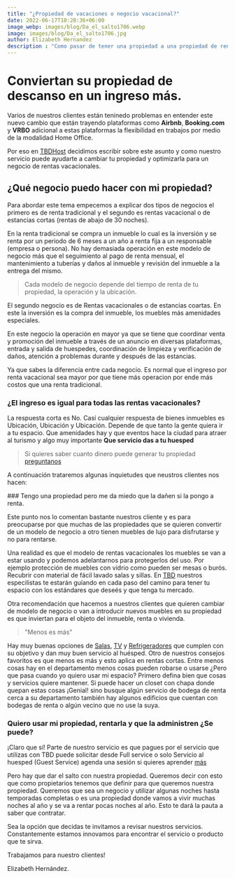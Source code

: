 ```yaml
---
title: "¿Propiedad de vacaciones o negocio vacacional?"
date: 2022-06-17T10:28:36+06:00
image_webp: images/blog/Da_el_salto1706.webp 
image: images/blog/Da_el_salto1706.jpg 
author: Elizabeth Hernandez
description : "Como pasar de tener una propiedad a una propiedad de rentas vacacionales"
---
```


# Conviertan su propiedad de descanso en un ingreso más.

Varios de nuestros clientes están teninedo problemas en entender este nuevo cambio que están trayendo plataformas como **Airbnb**, **Booking.com** y **VRBO** adicional a estas plataformas la flexibilidad en trabajos por medio de la modalidad Home Office. 

Por eso en [TBDHost][1] decidimos escribir sobre este asunto y como nuestro servicio puede ayudarte a cambiar tu propiedad y optimizarla para un negocio de rentas vacacionales.

## ¿Qué negocio puedo hacer con mi propiedad? 

Para abordar este tema empecemos a explicar dos tipos de negocios el primero es de renta tradicional y el segundo es rentas vacacional o de estancias cortas (rentas de abajo de 30 noches). 

En la renta tradicional se compra un inmueble lo cual es la inversión y se renta por un periodo de 6 meses a un año a renta fija a un responsable (empresa o persona). No hay demasiada operación en este modelo de negocio más que el seguimiento al pago de renta mensual, el mantenimiento a tuberías y daños al inmueble y revisión del inmueble a la entrega del mismo.

> Cada modelo de negocio depende del tiempo de renta de tu propiedad, la operación y la ubicación. 

El segundo negocio es de Rentas vacacionales o de estancias coartas. En este la inversión es la compra del inmueble, los muebles más amenidades especiales. 

En este negocio la operación en mayor ya que se tiene que coordinar venta y promoción del inmueble a través de un anuncio en diversas plataformas, entrada y salida de huespedes, coordinación de limpieza y verificación de daños, atención a problemas durante y después de las estancias.

Ya que sabes la diferencia entre cada negocio. Es normal que el ingreso por renta vacacional sea mayor por que tiene más operacion por ende más costos que una renta tradicional.

### ¿El ingreso es igual para todas las rentas vacacionales? 

La respuesta corta es No. Casí cualquier respuesta de bienes inmuebles es Ubicación, Ubicación y Ubicación. Depende de que tanto la gente quiera ir a tu espacio. Que amenidades hay y que eventos hace la ciudad para atraer al turismo y algo muy importante **Que servicio das a tu huesped** 

> Si quieres saber cuanto dinero puede generar tu propiedad [preguntanos][6]

A continuación trataremos algunas inquietudes que neustros clientes nos hacen: 

### Tengo una propiedad pero me da miedo que la dañen si la pongo a renta. 

Este punto nos lo comentan bastante nuestros cliente y es para preocuparse por que muchas de las propiedades que se quieren convertir de un modelo de negocio a otro tienen muebles de lujo para disfrutarse y no para rentarse.

Una realidad es que el modelo de rentas vacacionales los muebles se van a estar usando y podemos adelantarnos para protegerlos del uso. 
Por ejemplo protección de muebles con vidrio como pueden ser mesas o burós. Recubrir con material de fácil lavado salas y sillas. En [TBD][1] nuestros especilistas te estarán guíando en cada paso del camino para tener tu espacio con los estándares que deseés y que tenga tu mercado. 

Otra recomendación que hacemos a nuestros clientes que quieren cambiar de modelo de negocio o van a introducir nuevos muebles en su propiedad es que inviertan para el objeto del inmueble, renta o vivienda. 

> "Menos es más"

Hay muy buenas opciones de [Salas][3], [TV][4] y [Refrigeradores][5] que cumplen con su objetivo y dan muy buen servicio al huésped. 
Otro de nuestros consejos favoritos es que menos es más y esto aplica en rentas cortas. Entre menos cosas hay en el departamento menos cosas pueden robarse o usarse ¿Pero que pasa cuando yo quiero usar mi espacio? Primero defina bien que cosas y servicios quiere mantener. Si puede hacer un closet con chapa donde quepan estas cosas ¡Genial! sino busque algún servicio de bodega de renta cerca a su departamento también hay algunos edificios que cuentan con bodegas de renta o algún vecino que no use la suya.    

### Quiero usar mi propiedad, rentarla y que la administren ¿Se puede? 

¡Claro que sí! Parte de nuestro servicio es que pagues por el servicio que utilizas con TBD puede solicitar desde Full service o solo Servicio al huesped (Guest Service) agenda una sesión si quieres aprender [más][2] 

Pero hay que dar el salto con nuestra propiedad. 
Queremos decir con esto que como propietarios tenemos que definir para que queremos nuestra propiedad. Queremos que sea un negocio y utilizar algunas noches hasta temporadas completas o es una propiedad donde vamos a vivir muchas noches al año y se va a rentar pocas noches al año. Esto te dará la pauta a saber que contratar.  

Sea la opción que decidas te invitamos a revisar nuestros servicios. Constantemente estamos innovamos para encontrar el servicio o producto que te sirva.

Trabajamos para nuestro clientes! 

Elizabeth Hernández. 


[1]:<https://www.tbdhost.com>
[2]:<https://booking.setmore.com/scheduleappointment/5c9b0fe8-cbca-47fb-ae5d-a62b1ffe6dc8/services/s82ef91f4ded95f6f44cacf3af98edd0f7d30d3fa?source=easyshare>
[3]: <https://dico.com.mx/oriente/catalogsearch/result/?q=salas>
[4]: <https://www.amazon.com.mx/s?k=tv&__mk_es_MX=%C3%85M%C3%85%C5%BD%C3%95%C3%91&crid=A3B77FV6I5WV&sprefix=t%2Caps%2C245&ref=nb_sb_noss_2>
[5]: <https://www.homedepot.com.mx/SearchDisplay?categoryId=&storeId=10351&catalogId=10101&langId=-5&sType=SimpleSearch&resultCatEntryType=2&showResultsPage=true&searchSource=Q&pageView=&beginIndex=0&pageSize=20&searchTerm=refrigerador#facet:&productBeginIndex:0&facetLimit:&orderBy:&pageView:grid&minPrice:&maxPrice:&pageSize:&>
[6]:<https://wa.me/message/LPYDWXMLMZTAI1>